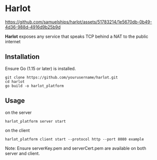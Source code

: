 # Harlot

https://github.com/samuelships/harlot/assets/51783214/1e5670db-0b49-4d36-988d-4916d9b25b9d

**Harlot** exposes any service that speaks TCP behind a NAT to the public internet

## Installation

Ensure Go (1.15 or later) is installed.

```
git clone https://github.com/yourusername/harlot.git
cd harlot
go build -o harlot_platform
```

## Usage

on the server
```
harlot_platform server start
```

on the client
```
harlot_platform client start --protocol http --port 8080 example
```

Note: Ensure serverKey.pem and serverCert.pem are available on both server and client.
